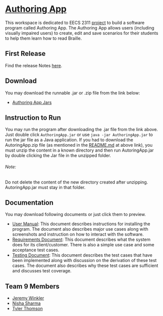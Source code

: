 # [Authoring App](https://github.com/NS-01/forked_enamel)

This workspace is dedicated to EECS 2311 [project](https://wiki.eecs.yorku.ca/course_archive/2017-18/W/2311/proj) to build a software program called Authoring App. The Authoring App allows users (including visually impaired users) to create, edit and save scenarios for their students to help them learn how to read Braille.

## First Release
Find the release Notes [here](https://github.com/NS-01/forked_enamel/blob/master/README.txt).

## Download
You may download the runnable .jar or .zip file from the link below: 
* [Authoring App Jars](https://github.com/NS-01/forked_enamel/tree/master/Authoring%20App%20Jars)

## Instruction to Run
You may run the program after downloading the .jar file from the link above. Just double click `AuthoringApp.jar` or use `java -jar AuthoringApp.jar` to run the jar file as a Java application. If you had to download the AutoringApp.zip file (as mentioned in the [README.md](https://github.com/NS-01/forked_enamel/blob/master/Standalone%20Runnable%20Jar/README.md) at above link), you must unzip the content in a known directory and then run AutoringApp.jar by double clicking the Jar file in the unzipped folder.

###### Note:
Do not delete the content of the new directory created after unzipping. AutoringApp.jar must stay in that folder.

## Documentation
You may download following documents or just click them to preview.

* [User Manual](https://github.com/NS-01/forked_enamel/blob/master/Documentation/2311%20-%20User%20Manual%20%5BMidterm%20Submission%5D.pdf): This document describes  instructions for installing the program. The document also describes major use cases along with  screenshots and instruction on how to interact with the software.  
* [Requirements Document](https://github.com/NS-01/forked_enamel/blob/master/Documentation/Requirements%20Document%20%5BMidterm%20Submission%5D.pdf): This document describes what the system does for its client/customer. There is also a simple use case and some acceptance test cases.
* [Testing Document](https://github.com/NS-01/forked_enamel/blob/master/Documentation/Testing%20Documents%20%5BMidterm%20Submission%5D.pdf): This document describes the test cases that have been implemented along with discussion on the derivation of these test cases. The document also describes why these test cases are
sufficient and discusses test coverage. 

## Team 9 Members 

* [Jeremy Winkler](https://github.com/JeremyWinkler)
* [Nisha Sharma](https://github.com/NS-01)
* [Tyler Thomson](https://github.com/tynt7)
